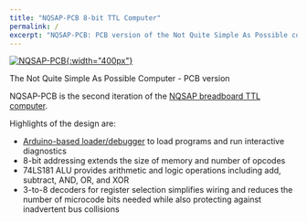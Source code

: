 ```yaml
---
title: "NQSAP-PCB 8-bit TTL Computer"
permalink: /
excerpt: "NQSAP-PCB: PCB version of the Not Quite Simple As Possible computer"
---
```

[![NQSAP-PCB](../../assets/images/nqsap-pcb.png "initial NQSAP-PCB build"){:width="400px"}](../../assets/images/nqsap-pcb.png)

The Not Quite Simple As Possible Computer - PCB version

NQSAP-PCB is the second iteration of the
[NQSAP breadboard TTL computer](https://tomnisbet.github.io/nqsap/).

Highlights of the design are:

* [Arduino-based loader/debugger](../loader/) to load programs and run interactive diagnostics
* 8-bit addressing extends the size of memory and number of opcodes
* 74LS181 ALU provides arithmetic and logic operations including add, subtract, AND, OR,
 and XOR
* 3-to-8 decoders for register selection simplifies wiring and reduces the number of
  microcode bits needed while also protecting against inadvertent bus collisions
